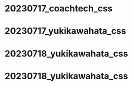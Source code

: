 # 20230717_coachtech_css
# 20230717_yukikawahata_css
# 20230718_yukikawahata_css
# 20230718_yukikawahata_css
